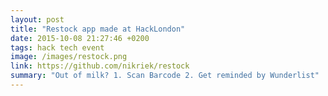 ```yaml
---
layout: post
title: "Restock app made at HackLondon"
date: 2015-10-08 21:27:46 +0200
tags: hack tech event
image: /images/restock.png
link: https://github.com/nikriek/restock
summary: "Out of milk? 1. Scan Barcode 2. Get reminded by Wunderlist"
---
```

